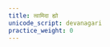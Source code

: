 ```yaml
---
title: त्वामिदा ह्यो
unicode_script: devanagari
practice_weight: 0
---
```


<div class="js_include" url="/vedAH/sAma/paravastu-saama/devaH/indraH/tvAm-idA-hyo/"  newLevelForH1="1" includeTitle="true"> </div>